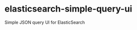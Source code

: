 elasticsearch-simple-query-ui
=============================

Simple JSON query UI for ElasticSearch
